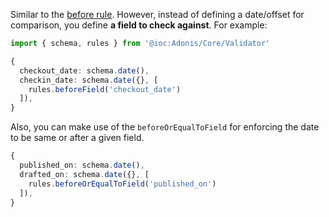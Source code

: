 Similar to the [before rule](./before.md). However, instead of defining a date/offset for comparison, you define **a field to check against**. For example:

```ts
import { schema, rules } from '@ioc:Adonis/Core/Validator'

{
  checkout_date: schema.date(),
  checkin_date: schema.date({}, [
    rules.beforeField('checkout_date')
  ]),
}
```

Also, you can make use of the `beforeOrEqualToField` for enforcing the date to be same or after a given field.

```ts
{
  published_on: schema.date(),
  drafted_on: schema.date({}, [
    rules.beforeOrEqualToField('published_on')
  ]),
}
```
